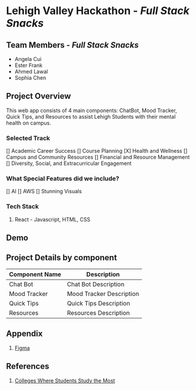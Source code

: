 # Lehigh Valley Hackathon - *Full Stack Snacks*

## Team Members - *Full Stack Snacks*

* Angela Cui
* Ester Frank
* Ahmed Lawal
* Sophia Chen

## Project Overview

This web app consists of 4 main components: ChatBot, Mood Tracker, Quick Tips, and Resources to assist Lehigh Students with their mental health on campus.

### Selected Track

[] Academic Career Success
[] Course Planning
[X] Health and Wellness
[] Campus and Community Resources
[] Financial and Resource Management
[] Diversity, Social, and Extracurricular Engagement

### What Special Features did we include?

[] AI
[] AWS
[] Stunning Visuals

### Tech Stack

1. React - Javascript, HTML, CSS

## Demo



## Project Details by component

| **Component Name** | **Description** |
|----------------|-------------|
|Chat Bot|Chat Bot Description|
|Mood Tracker|Mood Tracker Description|
|Quick Tips|Quick Tips Description|
|Resources|Resources Description|

## Appendix

1. [Figma](https://www.figma.com)

## References

1. [Colleges Where Students Study the Most](https://www.cnbc.com/2024/09/05/colleges-where-students-study-the-most-princeton-review.html)